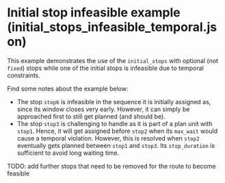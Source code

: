 # Initial stop infeasible example (initial_stops_infeasible_temporal.json)

This example demonstrates the use of the `initial_stops` with optional (not
`fixed`) stops while one of the initial stops is infeasible due to temporal
constraints.

Find some notes about the example below:

- The stop `stop6` is infeasible in the sequence it is initially assigned as,
since its window closes very early. However, it can simply be approached first
to still get planned (and should be).
- The stop `stop3` is challenging to handle as it is part of a plan unit with
`stop1`. Hence, it will get assigned before `stop2` when its `max_wait` would
cause a temporal violation. However, this is resolved when `stop2` eventually
gets planned between `stop1` and `stop3`. Its `stop_duration` is sufficient to
avoid long waiting time.

TODO: add further stops that need to be removed for the route to become feasible
